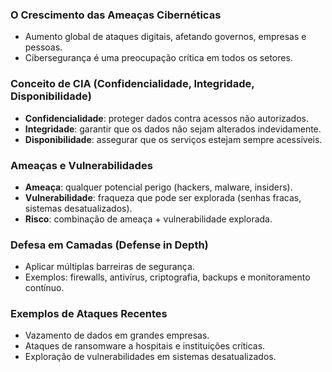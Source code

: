 ### O Crescimento das Ameaças Cibernéticas
- Aumento global de ataques digitais, afetando governos, empresas e pessoas.
- Cibersegurança é uma preocupação crítica em todos os setores.

### Conceito de CIA (Confidencialidade, Integridade, Disponibilidade)
- **Confidencialidade**: proteger dados contra acessos não autorizados.
- **Integridade**: garantir que os dados não sejam alterados indevidamente.
- **Disponibilidade**: assegurar que os serviços estejam sempre acessíveis.

### Ameaças e Vulnerabilidades
- **Ameaça**: qualquer potencial perigo (hackers, malware, insiders).
- **Vulnerabilidade**: fraqueza que pode ser explorada (senhas fracas, sistemas desatualizados).
- **Risco**: combinação de ameaça + vulnerabilidade explorada.

### Defesa em Camadas (Defense in Depth)
- Aplicar múltiplas barreiras de segurança.
- Exemplos: firewalls, antivírus, criptografia, backups e monitoramento contínuo.

### Exemplos de Ataques Recentes
- Vazamento de dados em grandes empresas.
- Ataques de ransomware a hospitais e instituições críticas.
- Exploração de vulnerabilidades em sistemas desatualizados.


